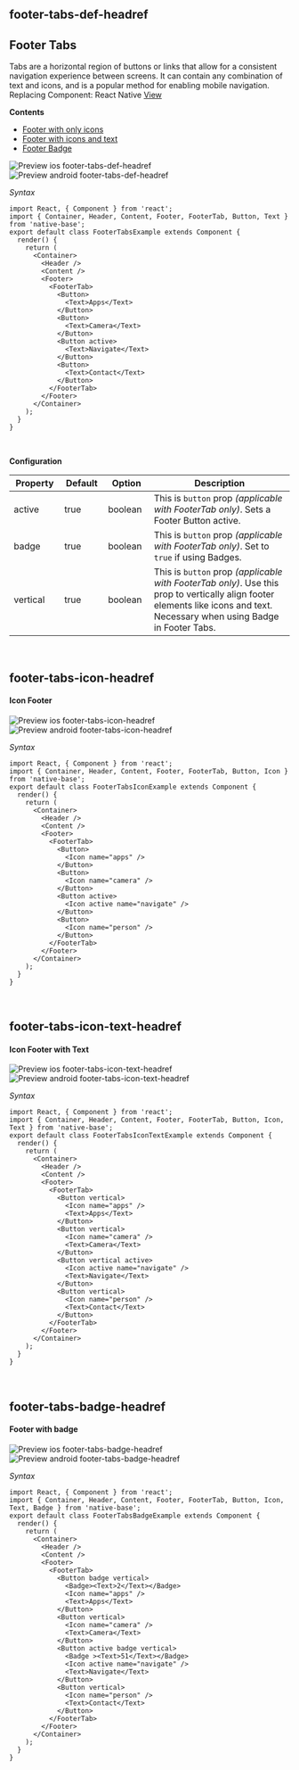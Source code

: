 ## footer-tabs-def-headref
## Footer Tabs

Tabs are a horizontal region of buttons or links that allow for a consistent navigation experience between screens. It can contain any combination of text and icons, and is a popular method for enabling mobile navigation.<br />
Replacing Component: React Native [View](https://facebook.github.io/react-native/docs/view.html)

**Contents**
* [Footer with only icons](Components.md#footer-tabs-icon-headref)
* [Footer with icons and text](Components.md#footer-tabs-icon-text-headref)
* [Footer Badge](Components.md#footer-tabs-badge-headref)

![Preview ios footer-tabs-def-headref](https://github.com/GeekyAnts/NativeBase-KitchenSink/raw/v2.4.8/screenshots/ios/footer-text.png)
![Preview android footer-tabs-def-headref](https://github.com/GeekyAnts/NativeBase-KitchenSink/raw/v2.4.8/screenshots/android/footer-text.png)

*Syntax*

<pre class="line-numbers"><code class="language-jsx">import React, { Component } from 'react';
import { Container, Header, Content, Footer, FooterTab, Button, Text } from 'native-base';
export default class FooterTabsExample extends Component {
  render() {
    return (
      &lt;Container>
        &lt;Header />
        &lt;Content />
        &lt;Footer>
          &lt;FooterTab>
            &lt;Button>
              &lt;Text>Apps&lt;/Text>
            &lt;/Button>
            &lt;Button>
              &lt;Text>Camera&lt;/Text>
            &lt;/Button>
            &lt;Button active>
              &lt;Text>Navigate&lt;/Text>
            &lt;/Button>
            &lt;Button>
              &lt;Text>Contact&lt;/Text>
            &lt;/Button>
          &lt;/FooterTab>
        &lt;/Footer>
      &lt;/Container>
    );
  }
}</code></pre><br />


**Configuration**

<table class = "table table-bordered">
        <thead>
            <tr>
                <th>Property</th>
                <th>Default</th>
                <th>Option</th>
                <th width="50%">Description</th>
            </tr>
        </thead>
        <tbody>
            <tr>
                <td>active</td>
                <td>true</td>
                <td>boolean</td>
                <td>
                This is <code>button</code> prop <i>(applicable with FooterTab only)</i>. Sets a Footer Button active.
                </td>
            </tr>
            <tr>
                <td>badge</td>
                <td>true</td>
                <td>boolean</td>
                <td>
                This is <code>button</code> prop <i>(applicable with FooterTab only)</i>. Set to <code>true</code> if using Badges.
                </td>
            </tr>
            <tr>
                <td>vertical</td>
                <td>true</td>
                <td>boolean</td>
                <td>
                This is <code>button</code> prop <i>(applicable with FooterTab only)</i>. Use this prop to vertically align footer elements like icons and text. Necessary when using Badge in Footer Tabs.
                </td>
            </tr>
        </tbody>
    </table><br />

## footer-tabs-icon-headref
#### Icon Footer
![Preview ios footer-tabs-icon-headref](https://github.com/GeekyAnts/NativeBase-KitchenSink/raw/v2.4.8/screenshots/ios/footer-icon.png)
![Preview android footer-tabs-icon-headref](https://github.com/GeekyAnts/NativeBase-KitchenSink/raw/v2.4.8/screenshots/android/footer-icon.png)

*Syntax*

<pre class="line-numbers"><code class="language-jsx">import React, { Component } from 'react';
import { Container, Header, Content, Footer, FooterTab, Button, Icon } from 'native-base';
export default class FooterTabsIconExample extends Component {
  render() {
    return (
      &lt;Container>
        &lt;Header />
        &lt;Content />
        &lt;Footer>
          &lt;FooterTab>
            &lt;Button>
              &lt;Icon name="apps" />
            &lt;/Button>
            &lt;Button>
              &lt;Icon name="camera" />
            &lt;/Button>
            &lt;Button active>
              &lt;Icon active name="navigate" />
            &lt;/Button>
            &lt;Button>
              &lt;Icon name="person" />
            &lt;/Button>
          &lt;/FooterTab>
        &lt;/Footer>
      &lt;/Container>
    );
  }
}</code></pre><br />

## footer-tabs-icon-text-headref
#### Icon Footer with Text
![Preview ios footer-tabs-icon-text-headref](https://github.com/GeekyAnts/NativeBase-KitchenSink/raw/v2.4.8/screenshots/ios/footer-icon-text.png)
![Preview android footer-tabs-icon-text-headref](https://github.com/GeekyAnts/NativeBase-KitchenSink/raw/v2.4.8/screenshots/android/footer-icon-text.png)

*Syntax*

<pre class="line-numbers"><code class="language-jsx">import React, { Component } from 'react';
import { Container, Header, Content, Footer, FooterTab, Button, Icon, Text } from 'native-base';
export default class FooterTabsIconTextExample extends Component {
  render() {
    return (
      &lt;Container>
        &lt;Header />
        &lt;Content />
        &lt;Footer>
          &lt;FooterTab>
            &lt;Button vertical>
              &lt;Icon name="apps" />
              &lt;Text>Apps&lt;/Text>
            &lt;/Button>
            &lt;Button vertical>
              &lt;Icon name="camera" />
              &lt;Text>Camera&lt;/Text>
            &lt;/Button>
            &lt;Button vertical active>
              &lt;Icon active name="navigate" />
              &lt;Text>Navigate&lt;/Text>
            &lt;/Button>
            &lt;Button vertical>
              &lt;Icon name="person" />
              &lt;Text>Contact&lt;/Text>
            &lt;/Button>
          &lt;/FooterTab>
        &lt;/Footer>
      &lt;/Container>
    );
  }
}</code></pre><br />

## footer-tabs-badge-headref
#### Footer with badge
![Preview ios footer-tabs-badge-headref](https://github.com/GeekyAnts/NativeBase-KitchenSink/raw/v2.4.8/screenshots/ios/footer-badge.png)
![Preview android footer-tabs-badge-headref](https://github.com/GeekyAnts/NativeBase-KitchenSink/raw/v2.4.8/screenshots/android/footer-badge.png)

*Syntax*

<pre class="line-numbers"><code class="language-jsx">import React, { Component } from 'react';
import { Container, Header, Content, Footer, FooterTab, Button, Icon, Text, Badge } from 'native-base';
export default class FooterTabsBadgeExample extends Component {
  render() {
    return (
      &lt;Container>
        &lt;Header />
        &lt;Content />
        &lt;Footer>
          &lt;FooterTab>
            &lt;Button badge vertical>
              &lt;Badge>&lt;Text>2&lt;/Text>&lt;/Badge>
              &lt;Icon name="apps" />
              &lt;Text>Apps&lt;/Text>
            &lt;/Button>
            &lt;Button vertical>
              &lt;Icon name="camera" />
              &lt;Text>Camera&lt;/Text>
            &lt;/Button>
            &lt;Button active badge vertical>
              &lt;Badge >&lt;Text>51&lt;/Text>&lt;/Badge>
              &lt;Icon active name="navigate" />
              &lt;Text>Navigate&lt;/Text>
            &lt;/Button>
            &lt;Button vertical>
              &lt;Icon name="person" />
              &lt;Text>Contact&lt;/Text>
            &lt;/Button>
          &lt;/FooterTab>
        &lt;/Footer>
      &lt;/Container>
    );
  }
}</code></pre><br />
